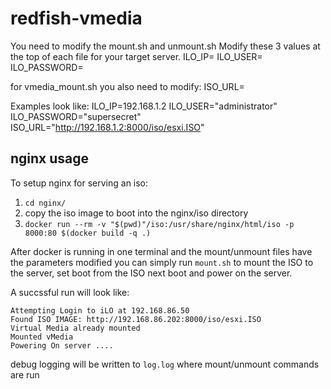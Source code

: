 # redfish-vmedia

You need to modify the mount.sh and unmount.sh
Modify these 3 values at the top of each file for your target server.
  ILO_IP=
  ILO_USER=
  ILO_PASSWORD=

for vmedia_mount.sh you also need to modify:
    ISO_URL=

Examples look like:
  ILO_IP=192.168.1.2
  ILO_USER="administrator"
  ILO_PASSWORD="supersecret"
  ISO_URL="http://192.168.1.2:8000/iso/esxi.ISO"


## nginx usage
To setup nginx for serving an iso:
1. `cd nginx/`
2. copy the iso image to boot into the nginx/iso directory
3. `docker run --rm -v "$(pwd)"/iso:/usr/share/nginx/html/iso -p 8000:80 $(docker build -q .)`


After docker is running in one terminal and the mount/unmount files have the parameters modified
you can simply run `mount.sh` to mount the ISO to the server, set boot from the ISO next boot and power on the server.

A succssful run will look like:

```
Attempting Login to iLO at 192.168.86.50
Found ISO IMAGE: http://192.168.86.202:8000/iso/esxi.ISO
Virtual Media already mounted
Mounted vMedia
Powering On server ....
```

debug logging will be written to `log.log` where mount/unmount commands are run
